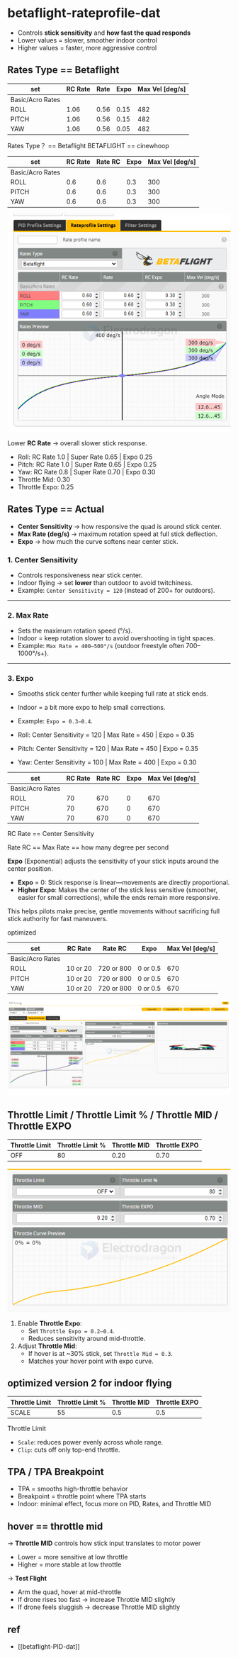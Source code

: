 
# betaflight-rateprofile-dat

- Controls **stick sensitivity** and **how fast the quad responds**  
- Lower values = slower, smoother indoor control  
- Higher values = faster, more aggressive control  


## Rates Type == Betaflight

| set              | RC Rate | Rate  | Expo | Max Vel [deg/s] |
| ---------------- | ------- | ------- | ---- | --------------- |
| Basic/Acro Rates |         |         |      |                 |
| ROLL             | 1.06    | 0.56    | 0.15 | 482             |
| PITCH            | 1.06    | 0.56    | 0.15 | 482             |
| YAW              | 1.06    | 0.56    | 0.05 | 482             |

Rates Type？ == Betaflight BETAFLIGHT == cinewhoop

| set              | RC Rate | Rate RC | Expo | Max Vel [deg/s] |
| ---------------- | ------- | ------- | ---- | --------------- |
| Basic/Acro Rates |         |         |      |                 |
| ROLL             | 0.6     | 0.6     | 0.3  | 300             |
| PITCH            | 0.6     | 0.6     | 0.3  | 300             |
| YAW              | 0.6     | 0.6     | 0.3  | 300             |

![](2025-09-06-12-32-30.png)

Lower **RC Rate** → overall slower stick response.  

- Roll:   RC Rate 1.0 | Super Rate 0.65 | Expo 0.25
- Pitch:  RC Rate 1.0 | Super Rate 0.65 | Expo 0.25
- Yaw:    RC Rate 0.8 | Super Rate 0.70 | Expo 0.30
- Throttle Mid: 0.30
- Throttle Expo: 0.25



## Rates Type == Actual

- **Center Sensitivity** → how responsive the quad is around stick center.  
- **Max Rate (deg/s)** → maximum rotation speed at full stick deflection.  
- **Expo** → how much the curve softens near center stick.  

### 1. Center Sensitivity

- Controls responsiveness near stick center.  
- Indoor flying → set **lower** than outdoor to avoid twitchiness.  
- Example: `Center Sensitivity = 120` (instead of 200+ for outdoors).

---

### 2. Max Rate
- Sets the maximum rotation speed (°/s).  
- Indoor = keep rotation slower to avoid overshooting in tight spaces.  
- Example: `Max Rate = 400–500°/s` (outdoor freestyle often 700–1000°/s+).

---

### 3. Expo
- Smooths stick center further while keeping full rate at stick ends.  
- Indoor = a bit more expo to help small corrections.  
- Example: `Expo = 0.3–0.4`.

- Roll:   Center Sensitivity = 120 | Max Rate = 450 | Expo = 0.35
- Pitch:  Center Sensitivity = 120 | Max Rate = 450 | Expo = 0.35
- Yaw:    Center Sensitivity = 100 | Max Rate = 400 | Expo = 0.30


| set              | RC Rate | Rate RC | Expo | Max Vel [deg/s] |
| ---------------- | ------- | ------- | ---- | --------------- |
| Basic/Acro Rates |         |         |      |                 |
| ROLL             | 70      | 670     | 0    | 670             |
| PITCH            | 70      | 670     | 0    | 670             |
| YAW              | 70      | 670     | 0    | 670             |


RC Rate == Center Sensitivity

Rate RC == Max Rate == how many degree per second

**Expo** (Exponential) adjusts the sensitivity of your stick inputs around the center position.

- **Expo** = 0: Stick response is linear—movements are directly proportional.
- **Higher Expo**: Makes the center of the stick less sensitive (smoother, easier for small corrections), while the ends remain more responsive.

This helps pilots make precise, gentle movements without sacrificing full stick authority for fast maneuvers.

optimized 

| set              | RC Rate  | Rate RC    | Expo     | Max Vel [deg/s] |
| ---------------- | -------- | ---------- | -------- | --------------- |
| Basic/Acro Rates |          |            |          |                 |
| ROLL             | 10 or 20 | 720 or 800 | 0 or 0.5 | 670             |
| PITCH            | 10 or 20 | 720 or 800 | 0 or 0.5 | 670             |
| YAW              | 10 or 20 | 720 or 800 | 0 or 0.5 | 670             |


![](2025-09-04-12-38-55.png)


## Throttle Limit / Throttle Limit % / Throttle MID / Throttle EXPO

| Throttle Limit | Throttle Limit % | Throttle MID | Throttle EXPO |
| -------------- | ---------------- | ------------ | ------------- |
| OFF            | 80               | 0.20         | 0.70          |


![](2025-09-04-12-45-34.png)


1. Enable **Throttle Expo**:
   - Set `Throttle Expo = 0.2–0.4`.  
   - Reduces sensitivity around mid-throttle.  
2. Adjust **Throttle Mid**:
   - If hover is at ~30% stick, set `Throttle Mid = 0.3`.  
   - Matches your hover point with expo curve.  

## optimized version 2 for indoor flying 

| Throttle Limit | Throttle Limit % | Throttle MID | Throttle EXPO |
| -------------- | ---------------- | ------------ | ------------- |
| SCALE          | 55               | 0.5          | 0.5           |



Throttle Limit

- `Scale`: reduces power evenly across whole range.  
- `Clip`: cuts off only top-end throttle.  



## TPA / TPA Breakpoint 


- TPA = smooths high-throttle behavior  
- Breakpoint = throttle point where TPA starts  
- Indoor: minimal effect, focus more on PID, Rates, and Throttle MID  


## hover == throttle mid 

→ **Throttle MID** controls how stick input translates to motor power  
- Lower = more sensitive at low throttle  
- Higher = more stable at low throttle  

→ **Test Flight**  
- Arm the quad, hover at mid-throttle  
- If drone rises too fast → increase Throttle MID slightly  
- If drone feels sluggish → decrease Throttle MID slightly  







## ref 

- [[betaflight-PID-dat]]